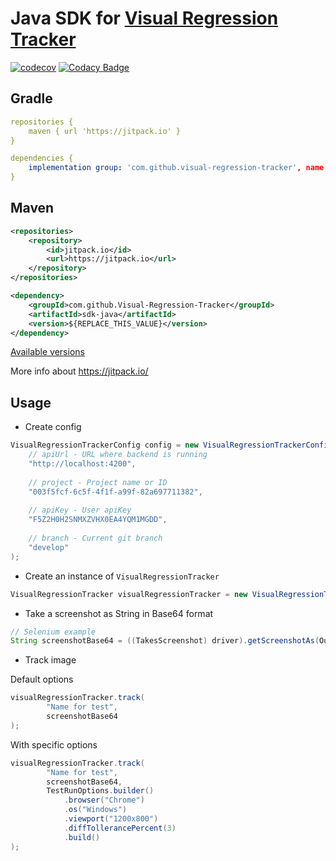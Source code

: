 # Java SDK for [Visual Regression Tracker](https://github.com/Visual-Regression-Tracker/Visual-Regression-Tracker)
[![codecov](https://codecov.io/gh/Visual-Regression-Tracker/sdk-java/branch/master/graph/badge.svg)](https://codecov.io/gh/Visual-Regression-Tracker/sdk-java)
[![Codacy Badge](https://app.codacy.com/project/badge/Grade/79dcd96f2be04992bc1059cad60e2e04)](https://www.codacy.com/gh/Visual-Regression-Tracker/sdk-java?utm_source=github.com&amp;utm_medium=referral&amp;utm_content=Visual-Regression-Tracker/sdk-java&amp;utm_campaign=Badge_Grade)
## Gradle
```yml
repositories {
    maven { url 'https://jitpack.io' }
}
```
```yml
dependencies {
    implementation group: 'com.github.visual-regression-tracker', name: 'sdk-java', version: '${REPLACE_THIS_VALUE}'
}
```
## Maven
```xml
<repositories>
    <repository>
        <id>jitpack.io</id>
        <url>https://jitpack.io</url>
    </repository>
</repositories>
```
```xml
<dependency>
    <groupId>com.github.Visual-Regression-Tracker</groupId>
    <artifactId>sdk-java</artifactId>
    <version>${REPLACE_THIS_VALUE}</version>
</dependency>
```
[Available versions](https://github.com/Visual-Regression-Tracker/sdk-java/releases)

More info about https://jitpack.io/

## Usage
* Create config
```java
VisualRegressionTrackerConfig config = new VisualRegressionTrackerConfig(
    // apiUrl - URL where backend is running 
    "http://localhost:4200",
    
    // project - Project name or ID
    "003f5fcf-6c5f-4f1f-a99f-82a697711382",
    
    // apiKey - User apiKey
    "F5Z2H0H2SNMXZVHX0EA4YQM1MGDD",
    
    // branch - Current git branch 
    "develop"
);
```
* Create an instance of `VisualRegressionTracker`
```java
VisualRegressionTracker visualRegressionTracker = new VisualRegressionTracker(config);
```
* Take a screenshot as String in Base64 format
```java
// Selenium example
String screenshotBase64 = ((TakesScreenshot) driver).getScreenshotAs(OutputType.BASE64);
```
* Track image

Default options
```java
visualRegressionTracker.track(
        "Name for test",
        screenshotBase64
);
```
With specific options 
```java
visualRegressionTracker.track(
        "Name for test",
        screenshotBase64,
        TestRunOptions.builder()
            .browser("Chrome")
            .os("Windows")
            .viewport("1200x800")
            .diffTollerancePercent(3)
            .build()
);
```
